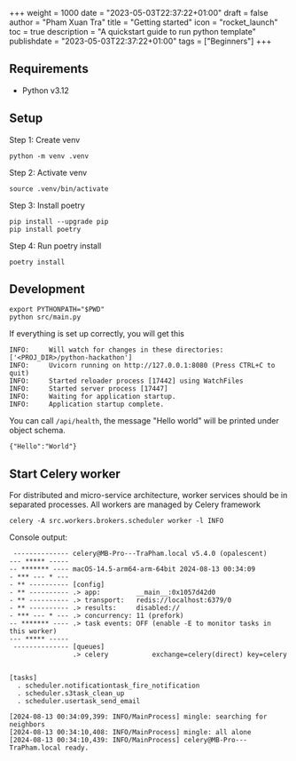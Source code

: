 +++
weight = 1000
date = "2023-05-03T22:37:22+01:00"
draft = false
author = "Pham Xuan Tra"
title = "Getting started"
icon = "rocket_launch"
toc = true
description = "A quickstart guide to run python template"
publishdate = "2023-05-03T22:37:22+01:00"
tags = ["Beginners"]
+++

## Requirements

- Python v3.12

## Setup

Step 1: Create venv

```shell
python -m venv .venv
```

Step 2: Activate venv

```shell
source .venv/bin/activate
```

Step 3: Install poetry

```shell
pip install --upgrade pip
pip install poetry
```

Step 4: Run poetry install

```shell
poetry install
```

## Development

```shell
export PYTHONPATH="$PWD"
python src/main.py 
```

If everything is set up correctly, you will get this
```shell
INFO:     Will watch for changes in these directories: ['<PROJ_DIR>/python-hackathon']
INFO:     Uvicorn running on http://127.0.0.1:8080 (Press CTRL+C to quit)
INFO:     Started reloader process [17442] using WatchFiles
INFO:     Started server process [17447]
INFO:     Waiting for application startup.
INFO:     Application startup complete.
```

You can call `/api/health`, the message "Hello world" will be printed under object schema.

```
{"Hello":"World"}
```

## Start Celery worker

For distributed and micro-service architecture, worker services should be in separated processes. All workers are managed by Celery framework

```shell
celery -A src.workers.brokers.scheduler worker -l INFO
```

Console output:
```
 -------------- celery@MB-Pro---TraPham.local v5.4.0 (opalescent)
--- ***** ----- 
-- ******* ---- macOS-14.5-arm64-arm-64bit 2024-08-13 00:34:09
- *** --- * --- 
- ** ---------- [config]
- ** ---------- .> app:         __main__:0x1057d42d0
- ** ---------- .> transport:   redis://localhost:6379/0
- ** ---------- .> results:     disabled://
- *** --- * --- .> concurrency: 11 (prefork)
-- ******* ---- .> task events: OFF (enable -E to monitor tasks in this worker)
--- ***** ----- 
 -------------- [queues]
                .> celery           exchange=celery(direct) key=celery
                

[tasks]
  . scheduler.notificationtask_fire_notification
  . scheduler.s3task_clean_up
  . scheduler.usertask_send_email

[2024-08-13 00:34:09,399: INFO/MainProcess] mingle: searching for neighbors
[2024-08-13 00:34:10,408: INFO/MainProcess] mingle: all alone
[2024-08-13 00:34:10,439: INFO/MainProcess] celery@MB-Pro---TraPham.local ready.
```
